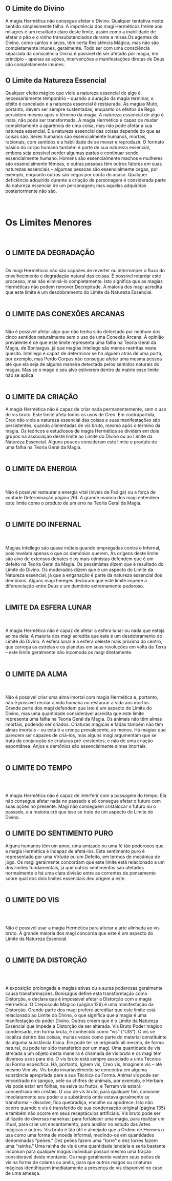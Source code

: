 ## O Limite do Divino

A magia Hermética não consegue afetar o Divino. Qualquer tentativa neste sentido simplesmente falha. A impotência dos magi Herméticos frente aos milagres é um resultado claro deste limite,
assim como a inabilidade de afetar o pão e o vinho transubstanciados durante a missa.Os agentes do Divino, como santos e anjos, têm certa Resistência Mágica, mas não são completamente imunes, geralmente. Todo ser com uma consciência separada da consciência Divina é passível de ser afetado por magia, em princípio – apenas as ações, intervenções e  manifestações diretas de Deus são completamente imunes.


## O Limite da Natureza Essencial

Qualquer efeito mágico que viole a natureza essencial de algo é necessariamente temporário – quando a duração da magia terminar, o efeito é cancelado e a natureza essencial é restaurada. As magias Muto, portanto, devem ser sempre sustentadas, enquanto os efeitos de Rego persistem mesmo após o término da magia. A natureza essencial de algo é inata, não pode ser  transformada. A magia Hermética é capaz de mudar completamente a aparência de uma coisa, mas não pode afetar a sua natureza essencial. E a natureza essencial das coisas depende do que as coisas são. Seres humanos são essencialmente humanos, mortais, racionais, com sentidos e a habilidade de se mover e reproduzir. O formato básico do corpo humano também é parte de sua natureza essencial, embora seja possível perder algumas partes e continuar sendo  essencialmente humano. Homens são essencialmente machos e mulheres são essencialmente fêmeas,
e outras pessoas têm outros fatores em suas naturezas essenciais – algumas pessoas são essencialmente cegas, por exemplo, enquanto outras são cegas por conta do acaso. Qualquer
deficiência adquirida durante a criação de personagem é considerada parte da natureza essencial de um personagem; mas aquelas adquiridas posteriormente não são. 
</br>
</br>
</br>
# Os Limites Menores
</br>

## O LIMITE DA DEGRADAÇÃO
</br>
Os magi Herméticos não são capazes de reverter ou interromper o fluxo do envelhecimento e  degradação natural das coisas. É possível retardar este processo, mas não eliminá-lo  completamente. Isto significa que as magias Herméticas não podem remover Decrepitude. A maioria dos magi acredita que este limite é um desdobramento do Limite da Natureza Essencial.
</br>
</br>

## O LIMITE DAS CONEXÕES ARCANAS

</br>
Não é possível afetar algo que não tenha sido detectado por nenhum dos cinco sentidos naturalmente sem o uso de uma Conexão Arcana. A opinião prevalente é de que este limite representa uma falha na Teoria Geral da Magia, de Bonisagus, já que magias Intellego são menos restritas neste quesito. Intellego é capaz de determinar se há alguém atrás de uma porta, por exemplo, mas Perdo Corpus não consegue afetar uma mesma pessoa até que ela seja de alguma maneira detectada pelos sentidos naturais do magus. Mas se o mago e seu alvo estiverem dentro da matrix esse limite não se aplica
</br>
</br>

## O LIMITE DA CRIAÇÃO

A magia Hermética não é capaz de criar nada permanentemente, sem o uso de vis bruto. Este limite afeta todos os usos de Creo. Em contrapartida, Creo não viola a natureza essencial das coisas e suas manifestações são persistentes, quando alimentadas de vis bruto, mesmo após o termino da magia. Os teóricos e estudiosos de magia Hermética se dividem em dois grupos na associação deste limite ao Limite do Divino ou ao Limite da Natureza Essencial. Alguns poucos consideram este limite o produto de uma falha na Teoria Geral da Magia.
</br>
</br>

## O LIMITE DA ENERGIA
</br>
</br>
Não é possível restaurar a energia vital (níveis de Fadiga) ou a força de vontade  Determinação,página 26). A grande maioria dos magi entendem este limite como o produto de um
erro na Teoria Geral da Magia.
</br>
</br>

## O LIMITE DO INFERNAL

</br>
</br>
Magias Intellego são quase inúteis quando empregadas contra o Infernal, pois revelam apenas o que os demônios querem. As origens deste limite são alvo de extensos debates e os mais  otimistas defendem que é um defeito na Teoria Geral da Magia. Os pessimistas dizem que é resultado do Limite do Divino. Os moderados dizem que é um aspecto do Limite da Natureza  essencial, já que a enganação é parte da natureza essencial dos demônios.
Alguns magi hereges declaram que este limite impede a diferenciação entre Deus e um
demônio extremamente poderoso. 
</br>
</br>

## LIMITE DA ESFERA LUNAR

</br>
</br>
A magia Hermética não é capaz de afetar a esfera lunar ou nada que esteja acima dela. A maioria dos magi acredita que este é um desdobramento do Limite do Divino. A esfera lunar é a esfera celeste mais próxima do centro, que carrega as estrelas e os planetas em suas revoluções em volta da Terra – este limite geralmente não incomoda os magi diretamente.
</br>
</br>

## O LIMITE DA ALMA
</br>
</br>
Não é possível criar uma alma imortal com magia Hermética e, portanto, não é possível recriar a vida humana ou restaurar a vida aos mortos. Grande parte dos magi defendem que isto é um
aspecto do Limite do Divino, mas uma quantidade considerável acredita que este limite representa uma falha na Teoria Geral da Magia. Os animais não têm almas imortais, podendo ser criados. Criaturas mágicas e fadas também não têm almas imortais – ou esta é a crença prevalecente, ao menos. Há magias que parecem ser capazes de criá-los, mas alguns magi argumentam que se trata da conjuração de criaturas pré-existentes, e não de uma criação
espontânea. Anjos e demônios são essencialmente almas imortais. 
</br>
</br>

## O LIMITE DO TEMPO
</br>
</br>

A magia Hermética não é capaz de interferir com a passagem do tempo. Ela não consegue afetar nada no passado e só consegue afetar o futuro com suas ações no presente. Magi não conseguem
cristalocar o futuro ou o passado, e a maioria crê que isso se trate de um aspecto do Limite do Divino.
## O LIMITE DO SENTIMENTO PURO
Alguns humanos têm um amor, uma amizade ou uma fé tão poderosos que a magia Hermética é incapaz de afetá-los. Este sentimento puro é representado por uma Virtude ou um Defeito, em
termos de mecânica de jogo. Os magi geralmente concordam que este limite está relacionado a um dos limites fundamentais, já que outros sentimentos são afetados normalmente e há uma clara divisão entre as correntes de pensamento sobre qual dos dois limites essenciais deu origem a este. 
</br>
</br>
## O LIMITE DO VIS
</br>
</br>

Não é possível usar a magia Hermética para alterar a arte alinhada ao vis bruto. A grande maioria dos magi concorda que este é um aspecto do Limite da Natureza Essencial.
</br>
</br>

## O LIMITE DA DISTORÇÃO

</br>
</br>

A exposição prolongada a magias ativas ou a auras poderosas geralmente causa transformações. Bonisagus define esta transformação como Distorção, e declara que é impossível afetar a
Distorção com a magia Hermética. O Crepúsculo Mágico (página 126) é uma manifestação da Distorção. Grande parte dos magi prefere acreditar que este limite está relacionado
ao Limite do Divino, o que significa que a magia é uma manifestação do poder Divino. Outros creem que é o Limite da Natureza Essencial que impede a Distorção de ser alterada.
Vis Bruto Poder mágico condensado, em forma bruta, é conhecido como “vis” (“UÍS”). O vis se localiza dentro das coisas, muitas vezes como parte do material constituinte da alguma substância física. Ele pode ter se originado ali mesmo, de forma natural, ou pode
ter sido transferido por um magi. Uma quantidade de vis atrelada a um objeto desta maneira é chamada de vis bruto e os magi têm diversos usos para ele. O vis bruto está sempre associado a uma Técnica ou Forma específica. Há, portanto, Ignem vis, Creo vis, Imaginem vis – até mesmo Vim vis. Vis bruto invariavelmente se concentra em alguma substância apropriada para a sua Técnica ou Forma. Animal vis pode ser encontrado no sangue, pele ou chifres de animais, por exemplo, e Herbam vis pode estar em folhas, na seiva ou frutos, e Terram vis estará concentrado em cristais. O uso de vis bruto, para qualquer fim, consome imediatamente seu poder e a substância onde estava geralmente se transforma – dissolve, fica quebradiça,
encolhe ou apodrece. Isto não ocorre quando o vis é transferido de sua condensação original (página 135) e também não ocorre em seus receptáculos artificiais. Vis bruto pode ser utilizado de diversas maneiras: para fortalecer uma magia, para realizar um ritual, para
criar um encantamento, para auxiliar no estudo das Artes mágicas
e outros. Vis bruto é tão útil e almejado que a Ordem de Hermes
o usa como uma forma de moeda informal, medindo-os em quantidades
denominadas “peões.” Dez peões fazem uma “torre” e dez
torres fazem uma “rainha.” Uma rainha de vis é uma quantidade
lendária e seria bastante incomum para qualquer magus individual
possuir mesmo uma fração considerável deste montante.
Os magi geralmente vestem seus peões de vis na forma de colares
ou anéis, para que outros magos ou criaturas mágicas identifiquem
imediatamente a presença de vis disponível no caso de
uma ameaça.
